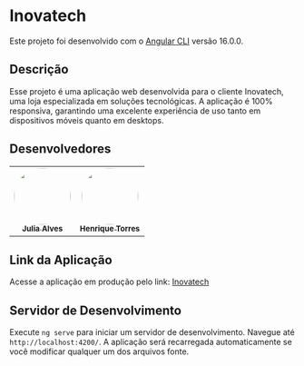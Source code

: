 # Inovatech

Este projeto foi desenvolvido com o [Angular CLI](https://github.com/angular/angular-cli) versão 16.0.0.

## Descrição

Esse projeto é uma aplicação web desenvolvida para o cliente Inovatech, uma loja especializada em soluções tecnológicas. A aplicação é 100% responsiva, garantindo uma excelente experiência de uso tanto em dispositivos móveis quanto em desktops.

## Desenvolvedores

<table>
  <tr>
    <td align="center">
      <a href="https://github.com/juliaAl18">
        <img style="border-radius: 50%;" src="https://avatars.githubusercontent.com/u/175953933?v=4" width="100px;" alt=""/>
        <br /><sub><b>Julia Alves</b></sub>
      </a>
    </td>
    <td align="center">
      <a href="https://github.com/henriqtorresl">
        <img style="border-radius: 50%;" src="https://avatars.githubusercontent.com/u/102327244?v=4" width="100px;" alt=""/>
        <br /><sub><b>Henrique Torres</b></sub>
      </a>
    </td>
  </tr>
</table>

## Link da Aplicação

Acesse a aplicação em produção pelo link: [Inovatech](#)

## Servidor de Desenvolvimento

Execute `ng serve` para iniciar um servidor de desenvolvimento. Navegue até `http://localhost:4200/`. A aplicação será recarregada automaticamente se você modificar qualquer um dos arquivos fonte.
